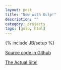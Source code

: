 ```yaml
---
layout: post
title: "Now with Gulp!"
description: ""
category: projects
tags: [gulp, html]
---
```

{% include JB/setup %}

[Source code in Github](https://github.com/LupDre/gulpapp.git)

[The Actual Site!](http://lupdre.github.io/gulpapp/)